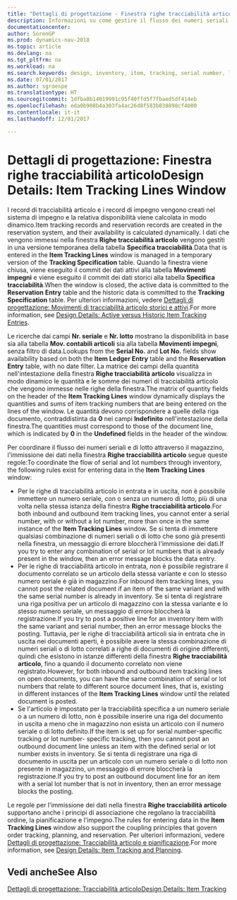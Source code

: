 ```yaml
---
title: "Dettagli di progettazione - Finestra righe tracciabilità articolo"
description: Informazioni su come gestire il flusso dei numeri seriali e di lotto nel magazzino.
documentationcenter: 
author: SorenGP
ms.prod: dynamics-nav-2018
ms.topic: article
ms.devlang: na
ms.tgt_pltfrm: na
ms.workload: na
ms.search.keywords: design, inventory, item, tracking, serial number, lot number
ms.date: 07/01/2017
ms.author: sgroespe
ms.translationtype: HT
ms.sourcegitcommit: 1dfba8b14019991c95f40ffd5f7fbaed5df414eb
ms.openlocfilehash: eda0b908b4a303fa4ac26d8f583b038898cf4000
ms.contentlocale: it-it
ms.lasthandoff: 12/01/2017

---
```

# <a name="design-details-item-tracking-lines-window"></a><span data-ttu-id="701c4-103">Dettagli di progettazione: Finestra righe tracciabilità articolo</span><span class="sxs-lookup"><span data-stu-id="701c4-103">Design Details: Item Tracking Lines Window</span></span>
<span data-ttu-id="701c4-104">I record di tracciabilità articolo e i record di impegno vengono creati nel sistema di impegno e la relativa disponibilità viene calcolata in modo dinamico.</span><span class="sxs-lookup"><span data-stu-id="701c4-104">Item tracking records and reservation records are created in the reservation system, and their availability is calculated dynamically.</span></span> <span data-ttu-id="701c4-105">I dati che vengono immessi nella finestra **Righe tracciabilità articolo** vengono gestiti in una versione temporanea della tabella **Specifica tracciabilità**.</span><span class="sxs-lookup"><span data-stu-id="701c4-105">Data that is entered in the **Item Tracking Lines** window is managed in a temporary version of the **Tracking Specification** table.</span></span> <span data-ttu-id="701c4-106">Quando la finestra viene chiusa, viene eseguito il commit dei dati attivi alla tabella **Movimenti impegni** e viene eseguito il commit dei dati storici alla tabella **Specifica tracciabilità**.</span><span class="sxs-lookup"><span data-stu-id="701c4-106">When the window is closed, the active data is committed to the **Reservation Entry** table and the historic data is committed to the **Tracking Specification** table.</span></span> <span data-ttu-id="701c4-107">Per ulteriori informazioni, vedere [Dettagli di progettazione: Movimenti di tracciabilità articolo storici e attivi](design-details-active-versus-historic-item-tracking-entries.md).</span><span class="sxs-lookup"><span data-stu-id="701c4-107">For more information, see [Design Details: Active versus Historic Item Tracking Entries](design-details-active-versus-historic-item-tracking-entries.md).</span></span>  
  
<span data-ttu-id="701c4-108">Le ricerche dai campi **Nr. seriale** e **Nr. lotto** mostrano la disponibilità in base sia alla tabella **Mov. contabili articoli** sia alla tabella **Movimenti impegni**, senza filtro di data.</span><span class="sxs-lookup"><span data-stu-id="701c4-108">Lookups from the **Serial No.** and **Lot No.** fields show availability based on both the **Item Ledger Entry** table and the **Reservation Entry** table, with no date filter.</span></span> <span data-ttu-id="701c4-109">La matrice dei campi della quantità nell'intestazione della finestra **Righe tracciabilità articolo** visualizza in modo dinamico le quantità e le somme dei numeri di tracciabilità articolo che vengono immesse nelle righe della finestra.</span><span class="sxs-lookup"><span data-stu-id="701c4-109">The matrix of quantity fields on the header of the **Item Tracking Lines** window dynamically displays the quantities and sums of item tracking numbers that are being entered on the lines of the window.</span></span> <span data-ttu-id="701c4-110">Le quantità devono corrispondere a quelle della riga documento, contraddistinta da **0** nei campi **Indefinito** nell'intestazione della finestra.</span><span class="sxs-lookup"><span data-stu-id="701c4-110">The quantities must correspond to those of the document line, which is indicated by **0** in the **Undefined** fields in the header of the window.</span></span>  
  
<span data-ttu-id="701c4-111">Per coordinare il flusso dei numeri seriali e di lotto attraverso il magazzino, l'immissione dei dati nella finestra **Righe tracciabilità articolo** segue queste regole:</span><span class="sxs-lookup"><span data-stu-id="701c4-111">To coordinate the flow of serial and lot numbers through inventory, the following rules exist for entering data in the **Item Tracking Lines** window:</span></span>  
  
* <span data-ttu-id="701c4-112">Per le righe di tracciabilità articolo in entrata e in uscita, non è possibile immettere un numero seriale, con o senza un numero di lotto, più di una volta nella stessa istanza della finestra **Righe tracciabilità articolo**.</span><span class="sxs-lookup"><span data-stu-id="701c4-112">For both inbound and outbound item tracking lines, you cannot enter a serial number, with or without a lot number, more than once in the same instance of the **Item Tracking Lines** window.</span></span> <span data-ttu-id="701c4-113">Se si tenta di immettere qualsiasi combinazione di numeri seriali o di lotto che sono già presenti nella finestra, un messaggio di errore bloccherà l'immissione dei dati.</span><span class="sxs-lookup"><span data-stu-id="701c4-113">If you try to enter any combination of serial or lot numbers that is already present in the window, then an error message blocks the data entry.</span></span>  
* <span data-ttu-id="701c4-114">Per le righe di tracciabilità articolo in entrata, non è possibile registrare il documento correlato se un articolo della stessa variante e con lo stesso numero seriale è già in magazzino.</span><span class="sxs-lookup"><span data-stu-id="701c4-114">For inbound item tracking lines, you cannot post the related document if an item of the same variant and with the same serial number is already in inventory.</span></span> <span data-ttu-id="701c4-115">Se si tenta di registrare una riga positiva per un articolo di magazzino con la stessa variante e lo stesso numero seriale, un messaggio di errore bloccherà la registrazione.</span><span class="sxs-lookup"><span data-stu-id="701c4-115">If you try to post a positive line for an inventory item with the same variant and serial number, then an error message blocks the posting.</span></span> <span data-ttu-id="701c4-116">Tuttavia, per le righe di tracciabilità articoli sia in entrata che in uscita nei documenti aperti, è possibile avere la stessa combinazione di numeri seriali o di lotto correlati a righe di documenti di origine differenti, quindi che esistono in istanze differenti della finestra **Righe tracciabilità articolo**, fino a quando il documento correlato non viene registrato.</span><span class="sxs-lookup"><span data-stu-id="701c4-116">However, for both inbound and outbound item tracking lines on open documents, you can have the same combination of serial or lot numbers that relate to different source document lines, that is, existing in different instances of the **Item Tracking Lines** window until the related document is posted.</span></span>  
* <span data-ttu-id="701c4-117">Se l'articolo è impostato per la tracciabilità specifica a un numero seriale o a un numero di lotto, non è possibile inserire una riga del documento in uscita a meno che in magazzino non esista un articolo con il numero seriale o di lotto definito.</span><span class="sxs-lookup"><span data-stu-id="701c4-117">If the item is set up for serial number-specific tracking or lot number- specific tracking, then you cannot post an outbound document line unless an item with the defined serial or lot number exists in inventory.</span></span> <span data-ttu-id="701c4-118">Se si tenta di registrare una riga di documento in uscita per un articolo con un numero seriale o di lotto non presente in magazzino, un messaggio di errore bloccherà la registrazione.</span><span class="sxs-lookup"><span data-stu-id="701c4-118">If you try to post an outbound document line for an item with a serial lot number that is not in inventory, then an error message blocks the posting.</span></span>  
  
<span data-ttu-id="701c4-119">Le regole per l'immissione dei dati nella finestra **Righe tracciabilità articolo** supportano anche i principi di associazione che regolano la tracciabilità ordine, la pianificazione e l'impegno.</span><span class="sxs-lookup"><span data-stu-id="701c4-119">The rules for entering data in the **Item Tracking Lines** window also support the coupling principles that govern order tracking, planning, and reservation.</span></span> <span data-ttu-id="701c4-120">Per ulteriori informazioni, vedere [Dettagli di progettazione: Tracciabilità articolo e pianificazione](design-details-item-tracking-and-planning.md).</span><span class="sxs-lookup"><span data-stu-id="701c4-120">For more information, see [Design Details: Item Tracking and Planning](design-details-item-tracking-and-planning.md).</span></span>  
  
## <a name="see-also"></a><span data-ttu-id="701c4-121">Vedi anche</span><span class="sxs-lookup"><span data-stu-id="701c4-121">See Also</span></span>  
[<span data-ttu-id="701c4-122">Dettagli di progettazione: Tracciabilità articolo</span><span class="sxs-lookup"><span data-stu-id="701c4-122">Design Details: Item Tracking</span></span>](design-details-item-tracking.md)
